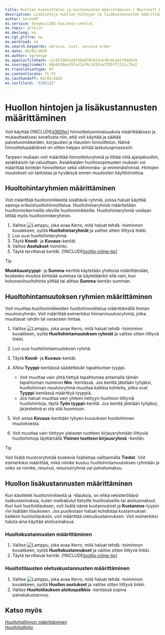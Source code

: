 ```yaml
---
title: Huollon hinnoittelun ja kustannusten määrittäminen | Microsoft Docs
description: Lisätietoja huollon hintojen ja lisäkustannusten määrittämisestä.
author: SorenGP
ms.service: dynamics365-business-central
ms.topic: article
ms.devlang: na
ms.tgt_pltfrm: na
ms.workload: na
ms.search.keywords: service, cost, service order
ms.date: 04/01/2020
ms.author: sgroespe
ms.openlocfilehash: c1cbf33052e9f38a0787923ce70c9ca42799d539
ms.sourcegitcommit: 88e4b30eaf6fa32af0c1452ce2f85ff1111c75e2
ms.translationtype: HT
ms.contentlocale: fi-FI
ms.lasthandoff: 04/01/2020
ms.locfileid: "3195121"
---
```

# <a name="set-up-pricing-and-additional-costs-for-services"></a>Huollon hintojen ja lisäkustannusten määrittäminen
Voit käyttää [!INCLUDE[d365fin](includes/d365fin_md.md)] hinnoitteluominaisuuksia määrittääksesi ja mukauttaaksesi sovellusta niin, että voit käyttää ja säätää palvelunimikkeiden, korjausten ja tilausten hinnoittelun. Nämä hinnoittelupäätökset on sitten helppo siirtää laskutusprosessiin.  
  
Tarpeen mukaan voit määrittää hinnoitteluryhmiä ja liittää niitä ajanjaksoihin, asiakkaisiin tai valuuttaan. Asiakkaiden huoltosopimusten mukaan voi määrittää kiinteän hinnoittelun sekä vähimmäis- ja enimmäishinnat. Hintojen muutokset voi tarkistaa ja hyväksyä ennen muutosten käyttöönottoa.  

## <a name="to-set-up-a-service-price-group"></a>Huoltohintaryhmien määrittäminen
Voit määrittää huoltonimikkeitä sisältäviä ryhmiä, joissa haluat käyttää samoja erikoishuoltohinnoittelua. Huoltohintaryhmiä määritellään huoltonimikeriveillä oleville huoltonimikkeille. Huoltohintaryhmiä voidaan liittää myös huoltonimikeryhmiin.  

1. Valitse ![Lamppu, joka avaa Kerro, mitä haluat tehdä -toiminnon](media/ui-search/search_small.png "Kerro, mitä haluat tehdä") kuvakkeen, syötä **Huoltohintaryhmät** ja valitse sitten liittyvä linkki.  
2. Luo uusi huoltohintaryhmä.  
3. Täytä **Koodi**- ja **Kuvaus**-kentät.  
4. Valitse **Asetukset**-toiminto.  
2. Täytä tarvittavat kentät. [!INCLUDE[tooltip-inline-tip](includes/tooltip-inline-tip_md.md)]  

 > [!Tip]
 > **Muokkaustyyppi**- ja **Summa**-kenttiä käytetään yhdessä määrittämään, koskeeko muutos kiinteää summaa tai käytetäänkö sitä vain, kun kokonaishuoltohinta ylittää tai alittaa **Summa**-kentän summan.  

## <a name="to-set-up-a-service-price-adjustment-group"></a>Huoltohintamuutoksen ryhmien määrittäminen  
Voit muuttaa huoltonimikkeiden huoltohinnoittelua määrittämällä hinnan muutosryhmän. Voit määrittää esimerkiksi hinnanmuutosryhmiä, jotka muuttavat rahdin tai varaosien hintaa.  
  
1. Valitse ![Lamppu, joka avaa Kerro, mitä haluat tehdä -toiminnon](media/ui-search/search_small.png "Kerro, mitä haluat tehdä") kuvakkeen, syötä **Huoltohintamuutoksen ryhmät** ja valitse sitten liittyvä linkki.  
2. Luo uusi huoltohintamuutoksen ryhmä.  
3. Täytä **Koodi**- ja **Kuvaus**-kentät.  
4. ANna **Tyyppi**-kentässä säädettävän tapahtuman tyyppi.  
  
    * Voit muuttaa vain yhtä tiettyä tapahtumaa antamalla tämän tapahtuman numeron **Nro** -kentässä. Jos kenttä jätetään tyhjäksi, huoltohinnan muutosryhmä muuttaa kaikkia kohteita, jotka ovat **Tyyppi**-kentässä määrittyä tyyppiä.  
    * Jos haluat muuttaa vain yhteen tiettyyn huoltoon liittyviä huoltohintoja, täytä **Työn tyyppi**-kenttä. Jos kenttä jätetään tyhjäksi, järjestelmä ei ota sitä huomioon.  
  
5. Voit antaa **Kuvaus**-kenttään lyhyen kuvauksen huoltohinnan muutoksesta.  
6. Voit muuttaa vain tiettyyn yleiseen tuotteen kirjausryhmään liittyviä huoltohintoja täyttämällä **Yleinen tuotteen kirjausryhmä** -kentän.

> [!Tip]
> Voit lisätä muutosryhmää koskevia lisätietoja valitsemalla **Tiedot**. Voit esimerkiksi määrittää, mikä nimike kuuluu huoltohintamuutoksen ryhmään ja onko se nimike, resurssi, resurssiryhmä vai palvelumaksu.  

## <a name="to-set-up-additional-costs-for-services"></a>Huollon lisäkustannusten määrittäminen
Kun käsittelet huoltonimikkeitä ja -tilauksia, on ehkä rekisteröitävä lisäkustannuksia, kuten matkakulut tietyille huoltoalueille tai aloitusmaksut. Kun luot huoltotilauksen, voit lisätä nämä kustannukset ja **Kustannus**-tyypin rivi lisätään tilaukseen. Jos puolestaan haluat kohdistaa kustannukset kaikkiin huoltotilauksiin, voit määrittää oletuskustannuksen. Voit esimerkiksi haluta aina käyttää aloitusmaksua.
  
### <a name="to-set-up-service-costs"></a>Huoltokustannusten määrittäminen
1. Valitse ![Lamppu, joka avaa Kerro, mitä haluat tehdä -toiminnon](media/ui-search/search_small.png "Kerro, mitä haluat tehdä") kuvakkeen, syötä **Huoltokustannukset** ja valitse sitten liittyvä linkki. 
2. Täytä tarvittavat kentät. [!INCLUDE[tooltip-inline-tip](includes/tooltip-inline-tip_md.md)]  

### <a name="to-specify-a-default-cost-for-service-orders"></a>Huoltotilausten oletuskustannusten määrittäminen
1. Valitse ![Lamppu, joka avaa Kerro, mitä haluat tehdä -toiminnon](media/ui-search/search_small.png "Kerro, mitä haluat tehdä") kuvakkeen, syötä **Huollon asetukset** ja valitse sitten liittyvä linkki. 
2. Valitse **Huoltotilauksen aloituspalkkio** -kentässä sopiva palvelukustannus.

## <a name="see-also"></a>Katso myös
[Huoltohallinnon määrittäminen](service-setup-service.md)  
[Huoltohallinto](service-service.md)  
